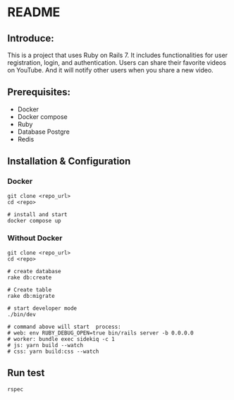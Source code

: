 # README
## Introduce:
  This is a project that uses Ruby on Rails 7. It includes functionalities for user registration, login, and authentication.
  Users can share their favorite videos on YouTube. And it will notify other users when you share a new video.


## Prerequisites:
  - Docker
  - Docker compose
  - Ruby
  - Database Postgre
  - Redis

## Installation & Configuration
  ### Docker
  ```
  git clone <repo_url>
  cd <repo>

  # install and start
  docker compose up
  ```

  ### Without Docker
  ```
  git clone <repo_url>
  cd <repo>

  # create database
  rake db:create

  # Create table
  rake db:migrate

  # start developer mode
  ./bin/dev

  # command above will start  process:
  # web: env RUBY_DEBUG_OPEN=true bin/rails server -b 0.0.0.0
  # worker: bundle exec sidekiq -c 1
  # js: yarn build --watch
  # css: yarn build:css --watch

  ```

## Run test
  ```
  rspec
  ```